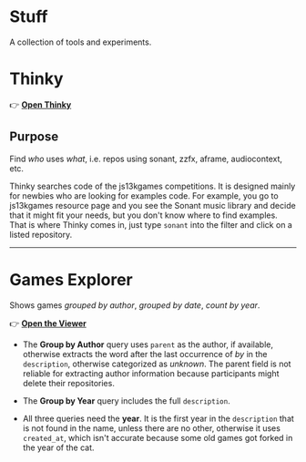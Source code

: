 
# Stuff

A collection of tools and experiments.


# Thinky

👉 **[Open Thinky](https://bacionejs.github.io/stuff/thinky.html)**

## Purpose  

Find *who* uses *what*, i.e. repos using sonant, zzfx, aframe, audiocontext, etc.

Thinky searches code of the js13kgames competitions. It is designed mainly for newbies who are looking for examples code. For example, you go to js13kgames resource page and you see the Sonant music library and decide that it might fit your needs, but you don't know where to find examples. That is where Thinky comes in, just type `sonant` into the filter and click on a listed repository.

---



# Games Explorer

Shows games *grouped by author*, *grouped by date*, *count by year*.

👉 **[Open the Viewer](https://bacionejs.github.io/stuff/games.html)**


- The **Group by Author** query uses `parent` as the author, if available, otherwise extracts the word after the last occurrence of *by* in the `description`, otherwise categorized as *unknown*. The parent field is not reliable for extracting author information because participants might delete their repositories.

- The **Group by Year** query includes the full `description`.

- All three queries need the **year**. It is the first year in the `description` that is not found in the name, unless there are no other, otherwise it uses `created_at`, which isn't accurate because some old games got forked in the year of the cat.

